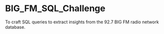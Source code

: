 # BIG_FM_SQL_Challenge
To craft SQL queries to extract insights from the 92.7 BIG FM radio network database.
